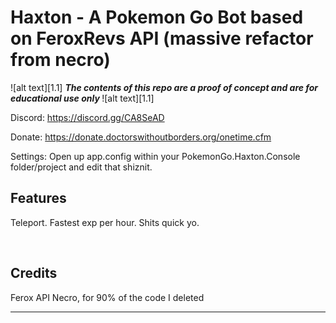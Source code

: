 <!-- define warning icon -->
[1.1]: http://i.imgur.com/M4fJ65n.png (ATTENTION)
[1.2]: http://i.imgur.com/NNcGs1n.png (BTC)
<!-- title -->
<h1>Haxton - A Pokemon Go Bot based on FeroxRevs API (massive refactor from necro)</h1>
<!-- disclaimer -->
![alt text][1.1] <strong><em> The contents of this repo are a proof of concept and are for educational use only </em></strong>![alt text][1.1]<br/>

Discord: https://discord.gg/CA8SeAD

Donate: https://donate.doctorswithoutborders.org/onetime.cfm

Settings: Open up app.config within your PokemonGo.Haxton.Console folder/project and edit that shiznit.
<br/>

<h2><a name="features">Features</a></h2>

Teleport. 
Fastest exp per hour.
Shits quick yo.

<br/>

<h2><a name="credits">Credits</a></h2>
Ferox API
Necro, for 90% of the code I deleted
<br/>
<hr/>
